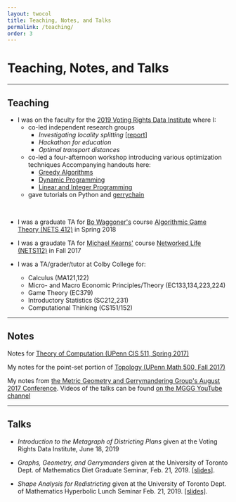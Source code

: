 ```yaml
---
layout: twocol
title: Teaching, Notes, and Talks
permalink: /teaching/
order: 3
---
```


# Teaching, Notes, and Talks



----

## Teaching

* I was on the faculty for the [2019 Voting Rights Data Institute](https://gerrydata.org) where I: 
	* co-led independent research groups
		* <i>Investigating locality splitting</i> [[report]](https://github.com/vrdi/splitting/blob/master/SplittingReport.pdf)
		* <i>Hackathon for education</i>
		* <i>Optimal transport distances</i>    
	* co-led a four-afternoon workshop introducing various optimization techniques  Accompanying handouts here:  
		* [Greedy Algorithms](https://sites.tufts.edu/vrdi/files/2019/06/Opt-Day-1.pdf)  
		* [Dynamic Programming](https://sites.tufts.edu/vrdi/files/2019/06/Opt-Day-2.pdf)  
		* [Linear and Integer Programming](https://sites.tufts.edu/vrdi/files/2019/06/Opt-Day-3.pdf)
	* gave tutorials on Python and [gerrychain](https://github.org/)

<br />    

* I was a graduate TA for [Bo Waggoner's](https://www.bowaggoner.com/) course [Algorithmic Game Theory (NETS 412)](https://www.bowaggoner.com/courses/2018/nets412/) in Spring 2018

* I was a graudate TA for [Michael Kearns'](http://cis.upenn.edu/~mkearns) course [Networked Life (NETS112)](http://www.cis.upenn.edu/~mkearns/teaching/NetworkedLife/) in Fall 2017



* I was a TA/grader/tutor at Colby College for:
	- Calculus (MA121,122)
	- Micro- and Macro Economic Principles/Theory (EC133,134,223,224)
	- Game Theory (EC379)
	- Introductory Statistics (SC212,231)
	- Computational Thinking (CS151/152)
	


----

## Notes


Notes for [Theory of Computation (UPenn CIS 511, Spring 2017)](http://zachschutzman.com/assets/notes/toc511.pdf)

My notes for the point-set portion of [Topology (UPenn Math 500, Fall 2017)](http://zachschutzman.com/assets/notes/topo500-ptset.pdf)

My notes from [the Metric Geometry and Gerrymandering Group's August 2017 Conference](http://zachschutzman.com/assets/notes/mggg.pdf).  Videos of the talks can be found [on the MGGG YouTube channel](https://www.youtube.com/channel/UCXhynY38HLgR8Bp6918i5lg)





----

## Talks


- <i> Introduction to the Metagraph of Districting Plans</i> given at the Voting Rights Data Institute, June 18, 2019

- <i> Graphs, Geometry, and Gerrymanders </i> given at the University of Toronto Dept. of Mathematics Diet Graduate Seminar, Feb. 21, 2019. [[slides]](/assets/slides/gerrymath.pdf).

- <i> Shape Analysis for Redistricting </i> given at the University of Toronto Dept. of Mathematics Hyperbolic Lunch Seminar Feb. 21, 2019. [[slides]](/assets/slides/gerrygeom.pdf).



<!-- <div style="border: 4px solid black;border-radius: 15px; background: #f6f6f6; position:relative;min-height: 180px">
    <div style="width: 165px; height:150px; float: left; position: absolute; top: 0; bottom: 0; margin: auto;">
        <img src="/assets/images/dualgerry2.png" width="150" height="150" style="border-radius: 5%; border: solid black 2px; transform: translate(15px,0px);" />
    </div>
	<div style="margin-left: 180px;padding: 15px; padding-top:0px">
	    <h2 style="font-size:1.2em; margin-top:0px; text-align:center; word-break: break-all; hyphens: auto; color:$text-color">
	    	<a href="/assets/slides/gerrymath.pdf" style="color: black; text-decoration: none;" >
	    	Graphs, Geometry, and Gerrymanders
	    </a>
	    </h2>
	    <p style="color: $text-color; margin-left: 0px; margin-top: 5px; margin-right: 15px; margin-bottom: 10px; font-size: 0.9em; line-height: 110%;">
	        A brief mathematical overview of modern research in redistricting, building up to the use of Markov chain Monte Carlo methods for sampling plans.
<br /> <br />
	        Given at the University of Toronto Dept. of Mathematics <i>Diet Graduate Seminar</i>.
	   		<br /> <br />
	        <a href="/assets/slides/gerrymath.pdf" style="float: left; position:absolute; bottom:10px; left:180px"><b>
	        	View Slides (PDF)
	        </b></a>
	        <span style="float: right; font-size: .9em; position:absolute; bottom:10px; right: 10px;">
	        February 21, 2019
	    </span>
	    </p>
	</div>
</div>

<br />
<div style="border: 4px solid black;border-radius: 15px; background: #f6f6f6; position:relative;min-height: 180px">
    <div style="width: 165px; height:150px; float: left; position: absolute; top: 0; bottom: 0; margin: auto;">
        <img src="/assets/images/csfschema.png" width="150" height="150" style="border-radius: 5%; border: solid black 2px; transform: translate(15px,0px);" />
    </div>
	<div style="margin-left: 180px;padding: 15px; padding-top:0px">
	    <h2 style="font-size:1.2em; margin-top:0px; text-align:center; word-break: break-all; hyphens: auto; color:$text-color">
	    	<a href="/assets/slides/gerrygeom.pdf" style="color: black; text-decoration: none;" >
	    	Shape Analysis for Redistricting
	    </a>
	    </h2>
	    <p style="color: $text-color; margin-left: 0px; margin-top: 5px; margin-right: 15px; margin-bottom: 10px; font-size: 0.9em; line-height: 110%;">
	        A survey of recent work on modernizing the geometric tools used in redistricting, including total variation isoperimetric profiles, curve-shortening flow, and discrete and graph-spectral methods.
<br /> <br />
	        Given at the University of Toronto Dept. of Mathematics <i>Hyperbolic Lunch</i>.
	   		<br /> <br />
	        <a href="/assets/slides/gerrygeom.pdf" style="float: left; position:absolute; bottom:10px; left:180px"><b>
	        	View Slides (PDF)
	        </b></a>
	        <span style="float: right; font-size: .9em; position:absolute; bottom:10px; right: 10px;">
	        February 21, 2019
	    </span>
	    </p>
	</div>
</div> -->



